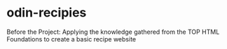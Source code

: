 # odin-recipies
Before the Project: Applying the knowledge gathered from the TOP HTML Foundations to create a basic recipe website